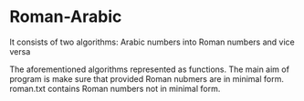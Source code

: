 # Roman-Arabic
It consists of two algorithms: Arabic numbers into Roman numbers and vice versa

The aforementioned algorithms represented as functions. The main aim of program is make sure that provided Roman nubmers are in minimal form.
roman.txt contains Roman numbers not in minimal form.
